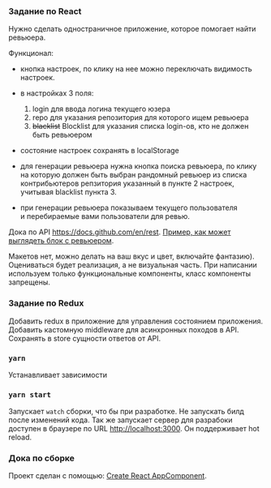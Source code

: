 ### Задание по React

Нужно сделать одностраничное приложение, которое помогает найти ревьюера.

Функционал:
- кнопка настроек, по клику на нее можно переключать видимость настроек.
- в настройках 3 поля:

    1. login для ввода логина текущего юзера
    2. repo для указания репозитория для которого ищем ревьюера
    3. ~~blacklist~~ Blocklist для указания списка login-ов, кто не должен быть ревьюером
- состояние настроек сохранять в localStorage
- для генерации ревьюера нужна кнопка поиска ревьюера, по клику на которую должен быть выбран рандомный ревьюер из списка контрибьютеров репзитория указанный в пункте 2 настроек, учитывая blacklist пункта 3.
- при генерации ревьюера показываем текущего пользователя и перебираемые вами пользователи для ревью.

Дока по API https://docs.github.com/en/rest.
[Пример, как может выглядеть блок с ревьюером](https://github.com/AndreyGladkov/hh-school-react-2021/blob/main/review.png).

Макетов нет, можно делать на ваш вкус и цвет, включайте фантазию).
Оцениваться будет реализация, а не визуальная часть.
При написании используем только функциональные компоненты, класс компоненты запрещены.


### Задание по Redux

Добавить redux в приложение для управления состоянием приложения. Добавить кастомную middleware для асинхронных походов в API. Сохранять в store сущности ответов от API.


### `yarn`

Устанавливает зависимости

### `yarn start`

Запускает `watch` сборки, что бы при разработке. Не запускать билд после изменений кода.
Так же запускает сервер для разрабоки доступен в браузере по URL [http://localhost:3000](http://localhost:3000).
Он поддерживает hot reload.

### Дока по сборке
Проект сделан с помощью: [Create React AppComponent](https://github.com/facebook/create-react-app).
